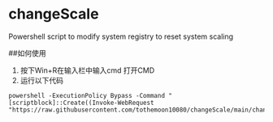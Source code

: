 # changeScale
Powershell script to modify system registry to reset system scaling

##如何使用
1. 按下Win+R在输入栏中输入cmd 打开CMD
2. 运行以下代码
```
powershell -ExecutionPolicy Bypass -Command "[scriptblock]::Create((Invoke-WebRequest "https://raw.githubusercontent.com/tothemoon10080/changeScale/main/changeScale.ps1").Content).Invoke();"
```
